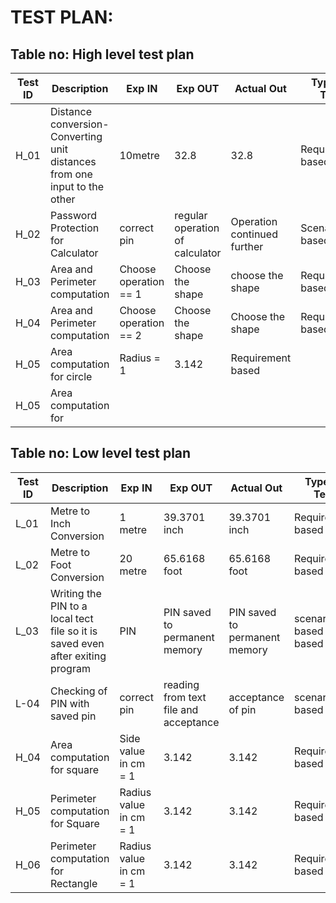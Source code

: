 # TEST PLAN:

## Table no: High level test plan

| **Test ID** | **Description**                                              | **Exp IN** | **Exp OUT** | **Actual Out** |**Type Of Test**  |    
|-------------|--------------------------------------------------------------|------------|-------------|----------------|------------------|
|  H_01       |Distance conversion- Converting unit distances from one input to the other|  10metre | 32.8 | 32.8 |Requirement based |
|  H_02       |Password Protection for Calculator| correct pin|regular operation of calculator|Operation continued further|Scenario based    |
|  H_03       |Area and Perimeter computation|Choose operation == 1|Choose the shape|choose the shape|Requirement based    |
|  H_04       |Area and Perimeter computation|Choose operation == 2|Choose the shape|Choose the shape|Requirement based    |
|  H_05       |Area computation for circle| Radius = 1 |3.142 |Requirement based      |
|  H_05       |Area computation for 


## Table no: Low level test plan

| **Test ID** | **Description**                                              | **Exp IN** | **Exp OUT** | **Actual Out** |**Type Of Test**  |    
|-------------|--------------------------------------------------------------|------------|-------------|----------------|------------------|
|  L_01       |Metre to Inch Conversion | 1 metre | 39.3701 inch | 39.3701 inch | Requirement based |
|  L_02       |Metre to Foot Conversion | 20 metre | 65.6168 foot | 65.6168 foot |Requirement based |
|  L_03       |Writing the PIN to a local tect file so it is saved even after exiting program|  PIN|PIN saved to permanent memory|PIN saved to permanent memory|scenario based based    |
|  L-04       |Checking of PIN with saved pin | correct pin | reading from text file and acceptance | acceptance of pin|scenario based |
|  H_04       |Area computation for square|Side value in cm = 1|3.142|3.142|Requirement based    |
|  H_05       |Perimeter computation for Square|Radius value in cm = 1|3.142|3.142|Requirement based    |
|  H_06       |Perimeter computation for Rectangle|Radius value in cm = 1|3.142|3.142|Requirement based    |
